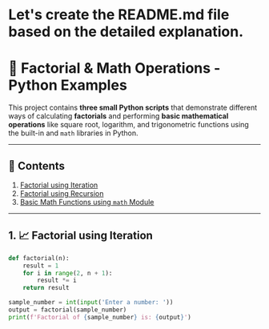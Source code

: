 # Let's create the README.md file based on the detailed explanation.


# 📘 Factorial & Math Operations - Python Examples

This project contains **three small Python scripts** that demonstrate different ways of calculating **factorials** and performing **basic mathematical operations** like square root, logarithm, and trigonometric functions using the built-in and `math` libraries in Python.

---

## 📌 Contents

1. [Factorial using Iteration](#1-factorial-using-iteration)
2. [Factorial using Recursion](#2-factorial-using-recursion)
3. [Basic Math Functions using `math` Module](#3-basic-math-functions-using-math-module)

---

## 1. 📈 Factorial using Iteration

```python
def factorial(n):
    result = 1
    for i in range(2, n + 1):
        result *= i
    return result

sample_number = int(input('Enter a number: '))
output = factorial(sample_number)
print(f'Factorial of {sample_number} is: {output}')
